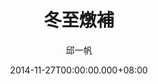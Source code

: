 ---
issue: 98
title: 冬至燉補
author: 邱一帆
language: 四縣
date: 2014-11-27T00:00:00.000+08:00
topic: 懷想
difficulty: 2
wikidata: Q98095924
wikidata_link: https://www.wikidata.org/wiki/Q98095924
---